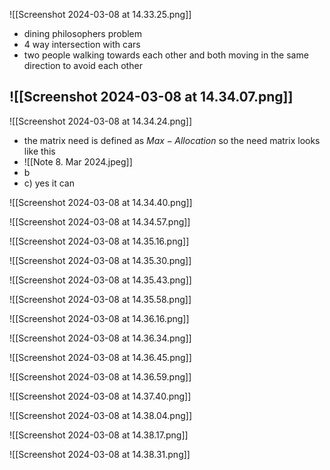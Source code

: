 ![[Screenshot 2024-03-08 at 14.33.25.png]]
- dining philosophers problem
- 4 way intersection with cars
- two people walking towards each other and both moving in the same direction to avoid each other

![[Screenshot 2024-03-08 at 14.34.07.png]]
- 

![[Screenshot 2024-03-08 at 14.34.24.png]]
- the matrix need is defined as $Max-Allocation$ so the need matrix looks like this
- ![[Note 8. Mar 2024.jpeg]]
- b
- c) yes it can

![[Screenshot 2024-03-08 at 14.34.40.png]]


![[Screenshot 2024-03-08 at 14.34.57.png]]


![[Screenshot 2024-03-08 at 14.35.16.png]]


![[Screenshot 2024-03-08 at 14.35.30.png]]


![[Screenshot 2024-03-08 at 14.35.43.png]]


![[Screenshot 2024-03-08 at 14.35.58.png]]


![[Screenshot 2024-03-08 at 14.36.16.png]]


![[Screenshot 2024-03-08 at 14.36.34.png]]


![[Screenshot 2024-03-08 at 14.36.45.png]]


![[Screenshot 2024-03-08 at 14.36.59.png]]

![[Screenshot 2024-03-08 at 14.37.40.png]]



![[Screenshot 2024-03-08 at 14.38.04.png]]


![[Screenshot 2024-03-08 at 14.38.17.png]]


![[Screenshot 2024-03-08 at 14.38.31.png]]
